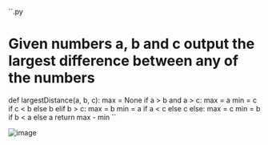``.py
# Given numbers a, b and c output the largest difference between any of the numbers
def largestDistance(a, b, c):
    max = None
    if a > b and a > c:
        max = a
        min = c if c < b else b
    elif b > c:
        max = b
        min = a if a < c else c
    else:
        max = c
        min = b if b < a else a
    return max - min
``

![image](https://user-images.githubusercontent.com/89051396/141038394-e85918d2-1285-4838-807f-94808f2a56b3.png)
